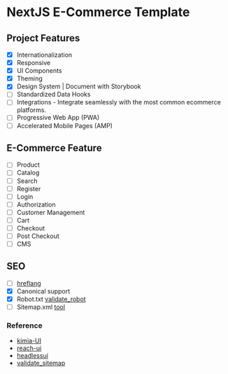 # NextJS E-Commerce Template

## Project Features

- [x] Internationalization
- [x] Responsive
- [x] UI Components
- [x] Theming
- [x] Design System | Document with Storybook
- [ ] Standardized Data Hooks
- [ ] Integrations - Integrate seamlessly with the most common ecommerce platforms.
- [ ] Progressive Web App (PWA)
- [ ] Accelerated Mobile Pages (AMP)

## E-Commerce Feature

- [ ] Product
- [ ] Catalog
- [ ] Search
- [ ] Register
- [ ] Login
- [ ] Authorization
- [ ] Customer Management
- [ ] Cart
- [ ] Checkout
- [ ] Post Checkout
- [ ] CMS

## SEO

- [ ] [hreflang](https://developers.google.com/search/docs/advanced/crawling/localized-versions?visit_id=637551865443037564-785503530&rd=1)
- [x] Canonical support
- [x] Robot.txt [validate_robot](https://www.google.com/webmasters/tools/robots-testing-tool)
- [ ] Sitemap.xml [tool](https://www.npmjs.com/package/sitemap)

### Reference

- [kimia-UI](https://github.com/enochndika/kimia-UI)
- [reach-ui](https://github.com/reach/reach-ui)
- [headlessui](https://headlessui.dev/)
- [validate_sitemap](https://www.xml-sitemaps.com/validate-xml-sitemap.html)
